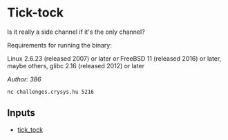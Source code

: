 # Tick-tock

Is it really a side channel if it's the only channel?

Requirements for running the binary: 

Linux 2.6.23 (released 2007) or later or FreeBSD 11 (released 2016) or later, maybe others, glibc 2.16 (released 2012) or later

*Author: 386*

`nc challenges.crysys.hu 5216`

## Inputs
- [tick_tock](input/tick_tock)

